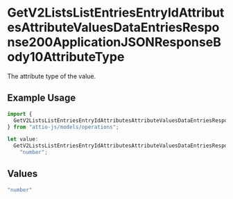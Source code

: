 # GetV2ListsListEntriesEntryIdAttributesAttributeValuesDataEntriesResponse200ApplicationJSONResponseBody10AttributeType

The attribute type of the value.

## Example Usage

```typescript
import {
  GetV2ListsListEntriesEntryIdAttributesAttributeValuesDataEntriesResponse200ApplicationJSONResponseBody10AttributeType,
} from "attio-js/models/operations";

let value:
  GetV2ListsListEntriesEntryIdAttributesAttributeValuesDataEntriesResponse200ApplicationJSONResponseBody10AttributeType =
    "number";
```

## Values

```typescript
"number"
```